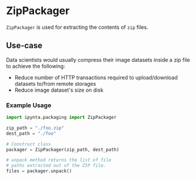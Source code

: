# ZipPackager

`ZipPackager` is used for extracting the contents of `zip` files.

## Use-case

Data scientists would usually compress their image datasets inside a zip file to achieve the following:

- Reduce number of HTTP transactions required to upload/download datasets to/from remote storages
- Reduce image dataset's size on disk

### Example Usage

```py
import ipynta.packaging import ZipPackager

zip_path = "./foo.zip"
dest_path = "./foo"

# Construct class
packager = ZipPackager(zip_path, dest_path)

# unpack method returns the list of file
# paths extracted out of the ZIP file.
files = packager.unpack()
```
